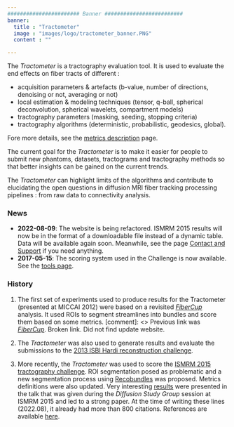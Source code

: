 ```yaml
---
####################### Banner #########################
banner:
  title : "Tractometer"
  image : "images/logo/tractometer_banner.PNG"
  content : ""

---
```


The <i>Tractometer</i> is a tractography evaluation tool. It is used to evaluate the end effects on fiber tracts of different :
    
<ul>
    <li>acquisition parameters & artefacts (b-value, number of directions, denoising or not, averaging or not)</li>
    <li>local estimation & modeling techniques (tensor, q-ball, spherical deconvolution, spherical wavelets, compartment models)</li>
    <li>tractography parameters (masking, seeding, stopping criteria)</li>
    <li>tractography algorithms (deterministic, probabilistic, geodesics, global).</li>
</ul>

Fore more details, see the <a href="/metrics">metrics description</a> page.

The current goal for the <i>Tractometer</i> is to make it easier for people to submit new phantoms, datasets, tractograms and tractography methods so that better insights can be gained on the current trends.

The <i> Tractometer </i> can highlight limits of the algorithms and contribute to elucidating the open questions
  in diffusion MRI fiber tracking processing pipelines : from raw data to connectivity analysis.


### News

<ul>
    <li><b>2022-08-09</b>: The website is being refactored. ISMRM 2015 results will now be in the format of a downloadable
        file instead of a dynamic table. Data will be available again soon. Meanwhile, see the page
         <a href="/support">Contact and Support</a> if you need anything.</li>
    <li><b>2017-05-15</b>: The scoring system used in the Challenge is now
          available. See the <a href="/ismrm_2015_challenge/tools">tools page</a>.</li>
</ul>


### History

1. The first set of experiments used to produce results for the Tractometer (presented at MICCAI 2012) were based on a revisited <i><a href="/original_fibercup">FiberCup</a></i> analysis. It used ROIs to segment streamlines into bundles and score them based on some metrics.
  [comment]: <> Previous link was <i><a href="http://www.lnao.fr/spip.php?rubrique79">FiberCup</a></i>. Broken link. Did not find update website.

2. The <i>Tractometer</i> was also used to generate results and evaluate the submissions to the <a href="http://hardi.epfl.ch/static/events/2013_ISBI/index.html">2013 ISBI Hardi reconstruction challenge</a>.

3. More recently, the <i>Tractometer</i> was used to score the <a href="/ismrm_2015_challenge">ISMRM 2015 tractography challenge</a>. ROI segmentation posed as problematic and a new segmentation process using <a href="https://dipy.org/documentation/1.2.0./interfaces/bundle_segmentation_flow/">Recobundles</a> was proposed. Metrics definitions were also updated. Very interesting <a href="/ismrm_2015_challenge/results">results</a> were presented in the talk that was given during the <i>Diffusion Study Group</i> session at ISMRM 2015 and led to a strong paper. At the time of writing these lines (2022.08), it already had more than 800 citations.  References are available <a href="/ismrm_2015_challenge/references">here</a>.

